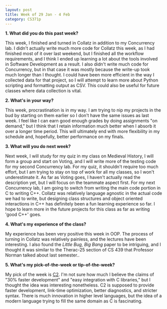 ```yaml
---
layout: post
title: Week of 29 Jan - 4 Feb
category: CS371p
---
```


__1. What did you do this past week?__

This week, I finished and turned in Collatz in addition to my Concurrency lab. I didn't actually write much more code for Collatz this week, as I had finished most of it over last weekend, but I finished all the workflow requirements, and I think I ended up learning a lot about the tools involved in Software Development as a result. I also didn't write much code for Concurrency, but in that case it was mostly because the write-up took much longer than I thought. I could have been more efficient in the way I collected data for that project, so I will attempt to learn more about Python scripting and formatting output as CSV. This could also be useful for future classes where data collection is vital.

__2. What's in your way?__

This week, procrastination is in my way. I am trying to nip my projects in the bud by starting on them earlier so I don't have the same issues as last week. I feel like I can earn good enough grades by doing assignments "on demand," but I think that I retain information much better when I absorb it over a longer time period. This will ultimately end with more flexibility in my schedule and, hopefully, better performance on my finals.

 __3. What will you do next week?__

Next week, I will study for my quiz in my class on Medieval History, I will form a group and start on Voting, and I will write more of the testing code for my second Concurrency lab. For my quiz, it shouldn't require too much effort, but I am trying to stay on top of work for all my classes, so I won't underestimate it. As far as Voting goes, I haven't actually read the description yet, but I will focus on the teammate aspect first. For my next Concurrency lab, I am going to switch from writing the main code portion in C to writing C++. Collatz was relatively language agnostic in the actual code we had to write, but designing class structures and object oriented interactions in C++ has definitely been a fun learning experience so far. I hope to learn more in the future projects for this class as far as writing 'good C++' goes.

__4. What's my experience of the class?__

My experience has been very positive this week in OOP. The process of turning in Collatz was relatively painless, and the lectures have been interesting. I also found the _Little Bug, Big Bang_ paper to be intriguing, and I thought it was similar to the Therac-25 section of CS 439 that Professor Norman talked about last semester..

__5. What's my pick-of-the-week or tip-of-the-week?__

My pick of the week is [C2](http://c2lang.org/site/). I'm not sure how much I believe the claims of "30% faster development" and "easy integration with C libraries," but I thought the idea was interesting nonetheless. C2 is supposed to provide faster development, link-time optimization, better diagnostics, and stricter syntax. There is much innovation in higher level languages, but the idea of a modern language trying to fill the same domain as C is fascinating. 
